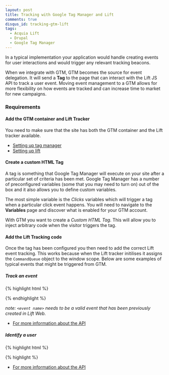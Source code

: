 ```yaml
---
layout: post
title: Tracking with Google Tag Manager and Lift
comments: true
disqus_id: tracking-gtm-lift
tags:
  - Acquia Lift
  - Drupal
  - Google Tag Manager
---
```


In a typical implementation your application would handle creating events for user interactions and would trigger any relevant tracking beacons.

When we integrate with GTM, GTM becomes the source for event delegation. It will send a **Tag** to the page that can interact with the Lift JS API to track a user event. Moving event management to a GTM allows for more flexibility on how events are tracked and can increase time to market for new campaigns.

### Requirements

#### Add the GTM container and Lift Tracker

You need to make sure that the site has both the GTM container and the Lift tracker available.

- [Setting up tag manager](https://support.google.com/tagmanager/answer/6103696?hl=en)
- [Setting up lift](https://docs.acquia.com/lift/offers/tracker/add)

#### Create a custom HTML Tag

A tag is something that Google Tag Manager will execute on your site after a particular set of criteria has been met. Google Tag Manager has a number of preconfigured variables (some that you may need to turn on) out of the box and it also allows you to define custom variables.

The most simple variable is the _Clicks_ variables which will trigger a tag when a particular click event happens. You will need to navigate to the **Variables** page and discover what is enabled for your GTM account.

With GTM you want to create a _Custom HTML Tag_. This will allow you to inject arbitrary code when the visitor triggers the tag.

#### Add the Lift Tracking code

Once the tag has been configured you then need to add the correct Lift event tracking. This works because when the Lift tracker initilises it assigns the `CommandQueue` object to the window scope. Below are some examples of typical events that might be triggered from GTM.

##### **Track an event**

{% highlight html %}
<script type="text/javascript">
  _tcaq.push(['captureView', '<event name>']);
</script>
{% endhighlight %}

_note: `<event name>` needs to be a valid event that has been previously created in Lift Web._

- [For more information about the API](https://docs.acquia.com/lift/javascript/view)


##### **Identify a user**

{% highlight html %}
<script type="text/javascript">
  var name = document.querySelector('.name').value,
      email = document.querySelector('.email').value;

  var id = {};
  // Lift requires an identity object to match:
  // {
  //   "test@email.com": "email"
  //   "<value>": "<type>"
  // }
  id[email] = 'email';
  id[name] = 'name';

  _tcaq.push(['captureIdentity', name, 'name', {}, {identity: id}]);
</script>
{% highlight %}

- [For more information about the API](https://docs.acquia.com/lift/javascript/identity)
